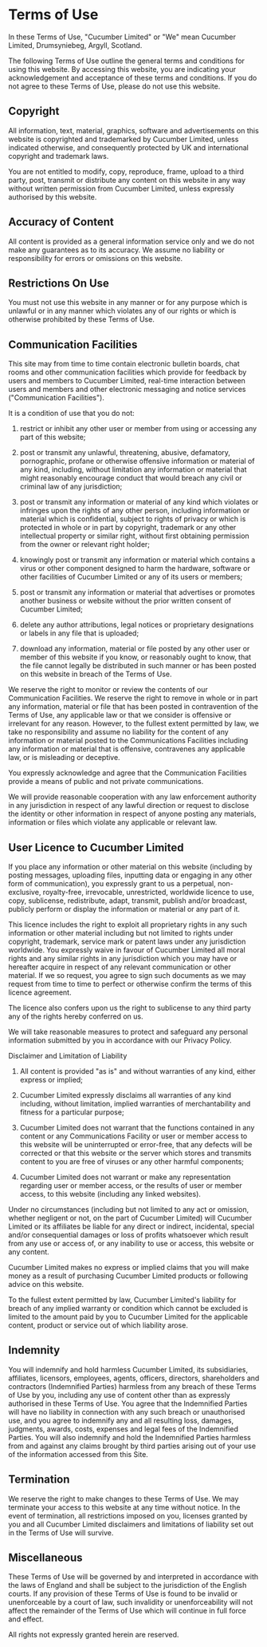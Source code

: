 # Terms of Use

In these Terms of Use, "Cucumber Limited" or "We" mean Cucumber Limited, Drumsyniebeg, Argyll, Scotland.

The following Terms of Use outline the general terms and conditions for using this website. By accessing this website, you are indicating your acknowledgement and acceptance of these terms and conditions. If you do not agree to these Terms of Use, please do not use this website.

## Copyright

All information, text, material, graphics, software and advertisements on this website is copyrighted and trademarked by Cucumber Limited, unless indicated otherwise, and consequently protected by UK and international copyright and trademark laws.

You are not entitled to modify, copy, reproduce, frame, upload to a third party, post, transmit or distribute any content on this website in any way without written permission from Cucumber Limited, unless expressly authorised by this website.

## Accuracy of Content

All content is provided as a general information service only and we do not make any guarantees as to its accuracy. We assume no liability or responsibility for errors or omissions on this website.

## Restrictions On Use

You must not use this website in any manner or for any purpose which is unlawful or in any manner which violates any of our rights or which is otherwise prohibited by these Terms of Use.

## Communication Facilities

This site may from time to time contain electronic bulletin boards, chat rooms and other communication facilities which provide for feedback by users and members to Cucumber Limited, real-time interaction between users and members and other electronic messaging and notice services ("Communication Facilities").

It is a condition of use that you do not:

1. restrict or inhibit any other user or member from using or accessing any part of this website;

2. post or transmit any unlawful, threatening, abusive, defamatory, pornographic, profane or otherwise offensive information or material of any kind, including, without limitation any information or material that might reasonably encourage conduct that would breach any civil or criminal law of any jurisdiction;

3. post or transmit any information or material of any kind which violates or infringes upon the rights of any other person, including information or material which is confidential, subject to rights of privacy or which is protected in whole or in part by copyright, trademark or any other intellectual property or similar right, without first obtaining permission from the owner or relevant right holder;

4. knowingly post or transmit any information or material which contains a virus or other component designed to harm the hardware, software or other facilities of Cucumber Limited or any of its users or members;

5. post or transmit any information or material that advertises or promotes another business or website without the prior written consent of Cucumber Limited;

6. delete any author attributions, legal notices or proprietary designations or labels in any file that is uploaded;

7. download any information, material or file posted by any other user or member of this website if you know, or reasonably ought to know, that the file cannot legally be distributed in such manner or has been posted on this website in breach of the Terms of Use.

We reserve the right to monitor or review the contents of our Communication Facilities. We reserve the right to remove in whole or in part any information, material or file that has been posted in contravention of the Terms of Use, any applicable law or that we consider is offensive or irrelevant for any reason. However, to the fullest extent permitted by law, we take no responsibility and assume no liability for the content of any information or material posted to the Communications Facilities including any information or material that is offensive, contravenes any applicable law, or is misleading or deceptive.

You expressly acknowledge and agree that the Communication Facilities provide a means of public and not private communications.

We will provide reasonable cooperation with any law enforcement authority in any jurisdiction in respect of any lawful direction or request to disclose the identity or other information in respect of anyone posting any materials, information or files which violate any applicable or relevant law.

## User Licence to Cucumber Limited

If you place any information or other material on this website (including by posting messages, uploading files, inputting data or engaging in any other form of communication), you expressly grant to us a perpetual, non-exclusive, royalty-free, irrevocable, unrestricted, worldwide licence to use, copy, sublicense, redistribute, adapt, transmit, publish and/or broadcast, publicly perform or display the information or material or any part of it.

This licence includes the right to exploit all proprietary rights in any such information or other material including but not limited to rights under copyright, trademark, service mark or patent laws under any jurisdiction worldwide. You expressly waive in favour of Cucumber Limited all moral rights and any similar rights in any jurisdiction which you may have or hereafter acquire in respect of any relevant communication or other material. If we so request, you agree to sign such documents as we may request from time to time to perfect or otherwise confirm the terms of this licence agreement.

The licence also confers upon us the right to sublicense to any third party any of the rights hereby conferred on us.

We will take reasonable measures to protect and safeguard any personal information submitted by you in accordance with our Privacy Policy.

Disclaimer and Limitation of Liability

1. All content is provided "as is" and without warranties of any kind, either express or implied;

2. Cucumber Limited expressly disclaims all warranties of any kind including, without limitation, implied warranties of merchantability and fitness for a particular purpose;

3. Cucumber Limited does not warrant that the functions contained in any content or any Communications Facility or user or member access to this website will be uninterrupted or error-free, that any defects will be corrected or that this website or the server which stores and transmits content to you are free of viruses or any other harmful components;

4. Cucumber Limited does not warrant or make any representation regarding user or member access, or the results of user or member access, to this website (including any linked websites).

Under no circumstances (including but not limited to any act or omission, whether negligent or not, on the part of Cucumber Limited) will Cucumber Limited or its affiliates be liable for any direct or indirect, incidental, special and/or consequential damages or loss of profits whatsoever which result from any use or access of, or any inability to use or access, this website or any content.

Cucumber Limited makes no express or implied claims that you will make money as a result of purchasing Cucumber Limited products or following advice on this website.

To the fullest extent permitted by law, Cucumber Limited's liability for breach of any implied warranty or condition which cannot be excluded is limited to the amount paid by you to Cucumber Limited for the applicable content, product or service out of which liability arose.

## Indemnity

You will indemnify and hold harmless Cucumber Limited, its subsidiaries, affiliates, licensors, employees, agents, officers, directors, shareholders and contractors (Indemnified Parties) harmless from any breach of these Terms of Use by you, including any use of content other than as expressly authorised in these Terms of Use. You agree that the Indemnified Parties will have no liability in connection with any such breach or unauthorised use, and you agree to indemnify any and all resulting loss, damages, judgments, awards, costs, expenses and legal fees of the Indemnified Parties. You will also indemnify and hold the Indemnified Parties harmless from and against any claims brought by third parties arising out of your use of the information accessed from this Site.

## Termination

We reserve the right to make changes to these Terms of Use. We may terminate your access to this website at any time without notice. In the event of termination, all restrictions imposed on you, licenses granted by you and all Cucumber Limited disclaimers and limitations of liability set out in the Terms of Use will survive.

## Miscellaneous

These Terms of Use will be governed by and interpreted in accordance with the laws of England and shall be subject to the jurisdiction of the English courts. If any provision of these Terms of Use is found to be invalid or unenforceable by a court of law, such invalidity or unenforceability will not affect the remainder of the Terms of Use which will continue in full force and effect.

All rights not expressly granted herein are reserved.

